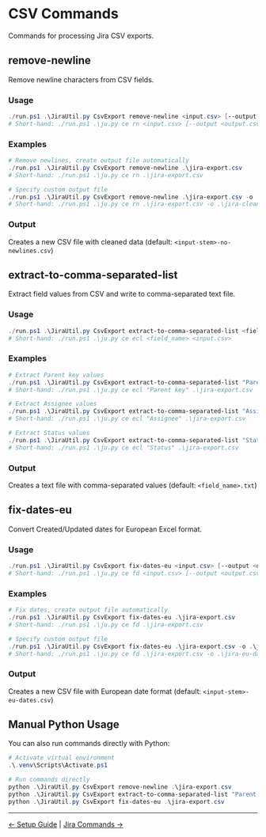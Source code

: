 # CSV Commands

Commands for processing Jira CSV exports.

## remove-newline

Remove newline characters from CSV fields.

### Usage

```powershell
./run.ps1 .\JiraUtil.py CsvExport remove-newline <input.csv> [--output <output.csv>]
# Short-hand: ./run.ps1 .\ju.py ce rn <input.csv> [--output <output.csv>]
```

### Examples

```powershell
# Remove newlines, create output file automatically
./run.ps1 .\JiraUtil.py CsvExport remove-newline .\jira-export.csv
# Short-hand: ./run.ps1 .\ju.py ce rn .\jira-export.csv

# Specify custom output file
./run.ps1 .\JiraUtil.py CsvExport remove-newline .\jira-export.csv -o .\jira-clean.csv
# Short-hand: ./run.ps1 .\ju.py ce rn .\jira-export.csv -o .\jira-clean.csv
```

### Output

Creates a new CSV file with cleaned data (default: `<input-stem>-no-newlines.csv`)

## extract-to-comma-separated-list

Extract field values from CSV and write to comma-separated text file.

### Usage

```powershell
./run.ps1 .\JiraUtil.py CsvExport extract-to-comma-separated-list <field_name> <input.csv>
# Short-hand: ./run.ps1 .\ju.py ce ecl <field_name> <input.csv>
```

### Examples

```powershell
# Extract Parent key values
./run.ps1 .\JiraUtil.py CsvExport extract-to-comma-separated-list "Parent key" .\jira-export.csv
# Short-hand: ./run.ps1 .\ju.py ce ecl "Parent key" .\jira-export.csv

# Extract Assignee values
./run.ps1 .\JiraUtil.py CsvExport extract-to-comma-separated-list "Assignee" .\jira-export.csv
# Short-hand: ./run.ps1 .\ju.py ce ecl "Assignee" .\jira-export.csv

# Extract Status values
./run.ps1 .\JiraUtil.py CsvExport extract-to-comma-separated-list "Status" .\jira-export.csv
# Short-hand: ./run.ps1 .\ju.py ce ecl "Status" .\jira-export.csv
```

### Output

Creates a text file with comma-separated values (default: `<field_name>.txt`)

## fix-dates-eu

Convert Created/Updated dates for European Excel format.

### Usage

```powershell
./run.ps1 .\JiraUtil.py CsvExport fix-dates-eu <input.csv> [--output <output.csv>]
# Short-hand: ./run.ps1 .\ju.py ce fd <input.csv> [--output <output.csv>]
```

### Examples

```powershell
# Fix dates, create output file automatically
./run.ps1 .\JiraUtil.py CsvExport fix-dates-eu .\jira-export.csv
# Short-hand: ./run.ps1 .\ju.py ce fd .\jira-export.csv

# Specify custom output file
./run.ps1 .\JiraUtil.py CsvExport fix-dates-eu .\jira-export.csv -o .\jira-eu-dates.csv
# Short-hand: ./run.ps1 .\ju.py ce fd .\jira-export.csv -o .\jira-eu-dates.csv
```

### Output

Creates a new CSV file with European date format (default: `<input-stem>-eu-dates.csv`)

## Manual Python Usage

You can also run commands directly with Python:

```powershell
# Activate virtual environment
.\.venv\Scripts\Activate.ps1

# Run commands directly
python .\JiraUtil.py CsvExport remove-newline .\jira-export.csv
python .\JiraUtil.py CsvExport extract-to-comma-separated-list "Parent key" .\jira-export.csv
python .\JiraUtil.py CsvExport fix-dates-eu .\jira-export.csv
```

---

[← Setup Guide](setup.md) | [Jira Commands →](jira-commands.md)
